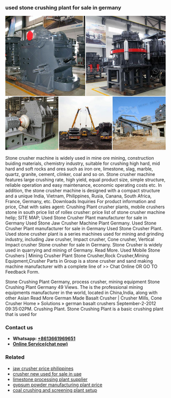 <h3>used stone crushing plant for sale in germany</h3><img src='1708589072.jpg' alt=''><p>Stone crusher machine is widely used in mine ore mining, construction buiding materials, chemistry industry, suitable for crushing high hard, mid hard and soft rocks and ores such as iron ore, limestone, slag, marble, quartz, granite, cement, clinker, coal and so on.  Stone crusher machine features large crushing rate, high yield, equal product size, simple structure, reliable operation and easy maintenance, economic operating costs etc.  In addition, the stone crusher machine is designed with a compact structure and a unique India, Vietnam, Philippines, Rusia, Canana, South Africa, France, Germany, etc. Downloads Inquiries For product information and price, Chat with sales agent:  Crushing Plant crusher plants, mobile crushers stone in south  price list of rollex crusher: price list of stone crusher machine helip; SITE MAP;  Used Stone Crusher Plant manufacturer for sale in Germany Used Stone Jaw Crusher Machine Plant Germany.  Used Stone Crusher Plant manufacturer for sale in Germany Used Stone Crusher Plant. Used stone crusher plant is a series machines used for mining and grinding industry, including Jaw crusher, Impact crusher, Cone crusher, Vertical Impact crusher  Stone crusher for sale in Germany. Stone Crusher is widely used in quarrying and mining of Germany. Read More. Used Mobile Stone Crushers | Mining Crusher Plant  Stone Crusher,Rock Crusher,Mining Equipment,Crusher Parts in  Group is a stone crusher and sand making machine manufacturer with a complete line of  >>  Chat Online OR GO TO            Feedback Form.</p><p>Stone Crushing Plant Germany, process crusher, mining equipment Stone Crushing Plant Germany 49 Views. The is the professional mining equipments manufacturer in the world, located in China,India, along with other Asian  Read More German Made Basalt Crusher | Crusher Mills, Cone Crusher Home » Solutions » german basalt crushers September-2-2012 09:35:02PM.  Crushing Plant.  Stone Crushing Plant is a basic crushing plant that is used for</p><h3>Contact us</h3><ul><li><strong>Whatsapp:&nbsp;<a href="https://wa.me/8613661969651">+8613661969651</a></strong></li><li><a href="https://swt.shibang-china.com/?git&amp;zhl&amp;used stone crushing plant for sale in germany"><strong>Online Service(chat now)</strong></a></li></ul><h3>Related</h3><ul><li><a href='jaw crusher price philippines.md'>jaw crusher price philippines</a></li><li><a href='crusher new used for sale in uae.md'>crusher new used for sale in uae</a></li><li><a href='limestone processing plant supplier.md'>limestone processing plant supplier</a></li><li><a href='gypsum powder manufacturing plant price.md'>gypsum powder manufacturing plant price</a></li><li><a href='coal crushing and screening plant setup.md'>coal crushing and screening plant setup</a></li></ul>